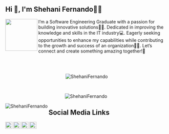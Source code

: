 ## Hi 👋, I'm Shehani Fernando👩‍💻

<img align="left" src="https://img.freepik.com/premium-vector/girl-coding-designing-with-pc-illustration_418302-2383.jpg?w=826" width="100" height="100"/>  

I’m a Software Engineering Graduate with a passion for building innovative solutions👩‍🎓. Dedicated in improving the knowledge and skills in the IT industry💻. Eagerly seeking opportunities to enhance my capabilities while contributing to the growth and success of an organization🙇‍♀️.
Let’s connect and create something amazing together!🚀

<br><br>
<p align="center">&nbsp;<img align="center" src="https://github-readme-stats.vercel.app/api?username=ShehaniFernando&show_icons=true&locale=en&count_private=true&theme=react&hide_border=true&bg_color=0D1117" alt="ShehaniFernando" /></p>
<br>
<p align="center"><img align="center" src="https://github-readme-streak-stats.herokuapp.com/?user=ShehaniFernando&theme=black-ice&hide_border=true&stroke=0000&background=060A0CD0" alt="ShehaniFernando" /></p>
<p align="center"><img align="left" src="https://github-readme-stats.vercel.app/api/top-langs?username=ShehaniFernando&show_icons=true&locale=en&layout=compact&bg_color=0D1117" alt="ShehaniFernando" /></p>

## Social Media Links

[<img align="left" alt="ShehaniFernando | LinkedIn" width="22px" src="https://cdn.jsdelivr.net/npm/simple-icons@v3/icons/linkedin.svg" />][Linkedin]
[<img align="left" alt="ShehaniFernando | Facebook" width="22px" src="https://cdn.jsdelivr.net/npm/simple-icons@3.4.1/icons/facebook.svg" />][Facebook]
[<img align="left" alt="ShehaniFernando | Instagram" width="22px" src="https://cdn.jsdelivr.net/npm/simple-icons@3.4.1/icons/instagram.svg" />][Instagram]
[<img align="left" alt="ShehaniFernando | DEV" width="22px" src="https://d2fltix0v2e0sb.cloudfront.net/dev-badge.svg" />][DEV]

[Linkedin]: https://www.linkedin.com/in/shehani-fernando-62b431190/
[Facebook]: https://www.facebook.com/Sheyy131/
[Instagram]: https://www.instagram.com/sheyy_de/
[DEV]: https://dev.to/shehanifernando

